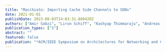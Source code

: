 ```yaml
---
title: "Macchiato: Importing Cache Side Channels to SDNs"
date: 2021-01-01
publishDate: 2023-08-03T14:03:31.889420Z
authors: ["Amir Sabzi", "Liron Schiff", "Kashyap Thimmaraju", "Andreas Blenk", "Stefan Schmid"]
publication_types: ["1"]
abstract: ""
featured: false
publication: "*ACM/IEEE Symposium on Architectures for Networking and Communications Systems (ANCS)*"
---
```



